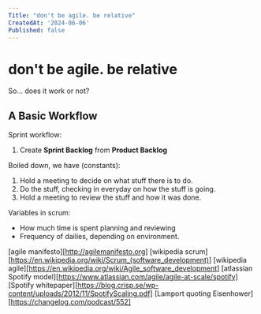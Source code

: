 ```yaml
---
Title: "don't be agile. be relative"
CreatedAt: '2024-06-06'
Published: false
---
```

# don't be agile. be relative






So... does it work or not?


## A Basic Workflow

Sprint workflow:
1. Create **Sprint Backlog** from **Product Backlog**


Boiled down, we have (constants):
1. Hold a meeting to decide on what stuff there is to do.
2. Do the stuff, checking in everyday on how the stuff is going.
3. Hold a meeting to review the stuff and how it was done.

Variables in scrum:
- How much time is spent planning and reviewing
- Frequency of dailies, depending on environment.


[agile manifesto][http://agilemanifesto.org]
[wikipedia scrum][https://en.wikipedia.org/wiki/Scrum_(software_development)]
[wikipedia agile][https://en.wikipedia.org/wiki/Agile_software_development]
[atlassian Spotify model][https://www.atlassian.com/agile/agile-at-scale/spotify]
[Spotify whitepaper][https://blog.crisp.se/wp-content/uploads/2012/11/SpotifyScaling.pdf]
[Lamport quoting Eisenhower][https://changelog.com/podcast/552]
